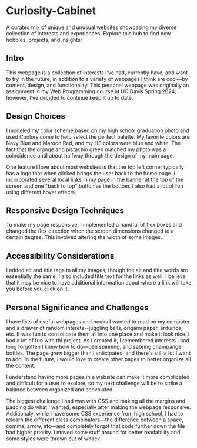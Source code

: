 # Curiosity-Cabinet
A curated mix of unique and unusual websites showcasing my diverse collection of interests and experiences. Explore this hub to find new hobbies, projects, and insights!

## Intro
This webpage is a collection of interests I've had, currently have, and want to try in the future, in addition to a variety of webpages I think are cool&mdash;by content, design, and functionality. This personal webpage was originally an assignment in my Web Programming course at UC Davis Spring 2024; however, I've decided to continue keep it up to date.

## Design Choices
I modeled my color scheme based on my high school graduation photo and used Coolors.come to help select the perfect palette. My favorite colors are Navy Blue and Maroon Red, and my HS colors were blue and white. The fact that the orange and pistachio green matched my photo was a coincidence until about halfway through the design of my main page. 

One feature I love about most websites is that the top left corner typically has a logo that when clicked brings the user back to the home page. I incorporated several local links in my page in the banner at the top of the screen and one "back to top" button as the bottom. I also had a lot of fun using different hover effects.

## Responsive Design Techniques
To make my page responsive, I implemented a handful of flex boxes and changed the flex direction when the screen dimensions changed to a certain degree. This involved altering the width of some images. 

## Accessibility Considerations
I added alt and title tags to all my images, though the alt and title words are essentially the same. I also included title text for the links as well. I believe that it may be nice to have additional information about where a link will take you before you click on it. 

## Personal Significance and Challenges
I have lists of useful webpages and books I wanted to read on my computer and a drawer of random interets--juggling balls, origami paper, arduinos, etc. It was fun to consolidate them all into one place and make it look nice. I had a lot of fun with thi project. As I created it, I remembered interests I had long forgotten I knew how to do&mdash;pen spinning, and sabring champange bottles. The page grew bigger than I anticipated, and there's still a lot I want to add. In the future, I would love to create other pages to better organize all the content.

I understand having more pages in a website can make it more complicated and difficult for a user to explore, so my next challenge will be to strike a balance between organized and convoluted.

The biggest challenge I had was with CSS and making all the margins and padding do what I wanted, especially after making the webpage responsive. Additionaly, while I have some CSS experience from high school, I had to relearn the different class combinators&mdash;the difference between a space, comma, arrow, etc&mdash;and completely forgot that code further down the file had higher priority. I moved some stuff around for better readability and some styles were thrown out of whack.
